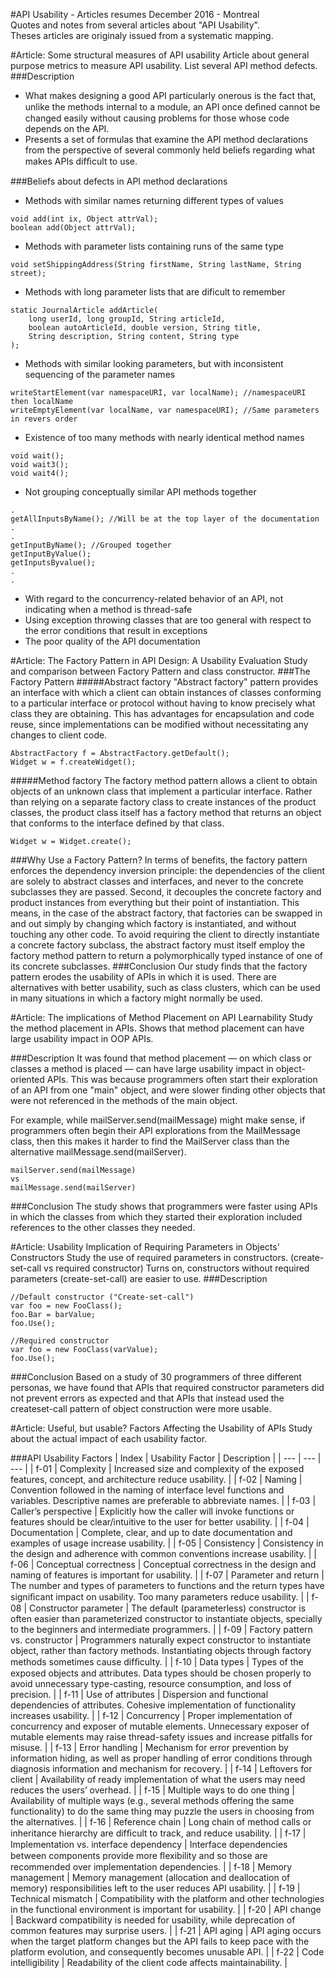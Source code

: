 #API Usability - Articles resumes
December 2016 - Montreal<br/>
Quotes and notes from several articles about "API Usability".<br/>
Theses articles are originaly issued from a systematic mapping.


#Article: Some structural measures of API usability
Article about general purpose metrics to measure API usability. List several API method defects.
###Description
- What makes designing a good API particularly onerous is the fact that, unlike the methods internal to a module, an API once deﬁned cannot be changed easily without causing problems for those whose code depends on the API.
- Presents a set of formulas that examine the API method declarations from the perspective of several commonly held beliefs regarding what makes APIs difﬁcult to use.

###Beliefs about defects in API method declarations
- Methods with similar names returning different types of values
```
void add(int ix, Object attrVal);
boolean add(Object attrVal);
```
- Methods with parameter lists containing runs of the same type
``` 
void setShippingAddress(String firstName, String lastName, String street);
```
- Methods with long parameter lists that are dificult to remember
```
static JournalArticle addArticle(
    long userId, long groupId, String articleId,
    boolean autoArticleId, double version, String title,
    String description, String content, String type
);
```
- Methods with similar looking parameters, but with inconsistent sequencing of the parameter names
```
writeStartElement(var namespaceURI, var localName); //namespaceURI then localName
writeEmptyElement(var localName, var namespaceURI); //Same parameters in revers order
```
- Existence of too many methods with nearly identical method names
```
void wait();
void wait3();
void wait4();
```
- Not grouping conceptually similar API methods together
```
.
getAllInputsByName(); //Will be at the top layer of the documentation
.
.
getInputByName(); //Grouped together
getInputByValue();
getInputsByvalue();
.
.
```
- With regard to the concurrency-related behavior of an API, not indicating when a method is thread-safe
- Using exception throwing classes that are too general with respect to the error conditions that result in exceptions
- The poor quality of the API documentation 



#Article: The Factory Pattern in API Design: A Usability Evaluation
Study and comparison between Factory Pattern and class constructor.
###The Factory Pattern
#####Abstract factory 
"Abstract factory" pattern provides an interface with which a client can obtain instances of classes conforming to a particular interface or protocol without having to know precisely what class they are obtaining. 
This has advantages for encapsulation and code reuse, since implementations can be modified without necessitating any changes to client code.
```
AbstractFactory f = AbstractFactory.getDefault();
Widget w = f.createWidget();
```
#####Method factory
The factory method pattern allows a client to obtain objects of an unknown class that implement a particular interface. 
Rather than relying on a separate factory class to create instances of the product classes, the product class itself has a factory method that returns an object that conforms to the interface defined by that class.
```
Widget w = Widget.create();
```
###Why Use a Factory Pattern?
In terms of benefits, the factory pattern enforces the dependency inversion principle: the dependencies of the client are solely to abstract classes and interfaces, and never to the concrete subclasses they are passed.
Second, it decouples the concrete factory and product instances from everything but their point of instantiation.
This means, in the case of the abstract factory, that factories can be swapped in and out simply by changing which factory is instantiated, and without touching any other code.
To avoid requiring the client to directly instantiate a concrete factory subclass, the abstract factory must itself employ the factory method pattern to return a polymorphically typed instance of one of its concrete subclasses.
###Conclusion
Our study finds that the factory pattern erodes the usability of APIs in which it is used. There are alternatives with better usability, such as class clusters, which can be used in many situations in which a factory might normally be used.



#Article: The implications of Method Placement on API Learnability
Study the method placement in APIs. Shows that method placement can have large usability impact in OOP APIs.

###Description
It was found that method placement — on which class or classes a method is placed — can have large usability impact in object-oriented APIs. 
This was because programmers often start their exploration of an API from one "main" object, and were slower finding other objects that were not referenced in the methods of the main object. 

For example, while mailServer.send(mailMessage) might make sense, if programmers often begin their API explorations from the MailMessage class, then this makes it harder to find the MailServer class than the alternative mailMessage.send(mailServer).

```
mailServer.send(mailMessage) 
vs
mailMessage.send(mailServer)
```

###Conclusion
The study shows that programmers were faster using APIs in which the classes from which they started their exploration included references to the other classes they needed.



#Article: Usability Implication of Requiring Parameters in Objects' Constructors
Study the use of required parameters in constructors. (create-set-call vs required constructor)
Turns on, constructors without required parameters (create-set-call) are easier to use.
###Description
```
//Default constructor ("Create-set-call")
var foo = new FooClass();
foo.Bar = barValue;
foo.Use();

//Required constructor
var foo = new FooClass(varValue);
foo.Use();
```
###Conclusion
Based on a study of 30 programmers of three different personas, we have found that APIs that required constructor parameters did not prevent errors as expected and that APIs that instead used the createset-call pattern of object construction were more usable.  



#Article: Useful, but usable? Factors Affecting the Usability of APIs
Study about the actual impact of each usability factor.

###API Usability Factors
| Index | Usability Factor | Description |
| --- | --- | --- |
| f-01 | Complexity | Increased size and complexity of the exposed features, concept, and architecture reduce usability. |
| f-02 | Naming | Convention followed in the naming of interface level functions and variables. Descriptive names are preferable to abbreviate names. |
| f-03 | Caller’s perspective | Explicitly how the caller will invoke functions or features should be clear/intuitive to the user for better usability. |
| f-04 | Documentation | Complete, clear, and up to date documentation and examples of usage increase usability. |
| f-05 | Consistency | Consistency in the design and adherence with common conventions increase usability. |
| f-06 | Conceptual correctness | Conceptual correctness in the design and naming of features is important for usability. |
| f-07 | Parameter and return | The number and types of parameters to functions and the return types have signiﬁcant impact on usability. Too many parameters reduce usability. |
| f-08 | Constructor parameter | The default (parameterless) constructor is often easier than parameterized constructor to instantiate objects, specially to the beginners and intermediate programmers. |
| f-09 | Factory pattern vs. constructor | Programmers naturally expect constructor to instantiate object, rather than factory methods. Instantiating objects through factory methods sometimes cause difﬁculty. |
| f-10 | Data types | Types of the exposed objects and attributes. Data types should be chosen properly to avoid unnecessary type-casting, resource consumption, and loss of precision. |
| f-11 | Use of attributes | Dispersion and functional dependencies of attributes. Cohesive implementation of functionality increases usability. |
| f-12 | Concurrency | Proper implementation of concurrency and exposer of mutable elements. Unnecessary exposer of mutable elements may raise thread-safety issues and increase pitfalls for misuse. |
| f-13 | Error handling | Mechanism for error prevention by information hiding, as well as proper handling of error conditions through diagnosis information and mechanism for recovery. |
| f-14 | Leftovers for client | Availability of ready implementation of what the users may need reduces the users’ overhead. |
| f-15 | Multiple ways to do one thing | Availability of multiple ways (e.g., several methods offering the same functionality) to do the same thing may puzzle the users in choosing from the alternatives. |
| f-16 | Reference chain | Long chain of method calls or inheritance hierarchy are difﬁcult to track, and reduce usability. |
| f-17 | Implementation vs. interface dependency | Interface dependencies between components provide more ﬂexibility and so those are recommended over implementation dependencies. |
| f-18 | Memory management | Memory management (allocation and deallocation of memory) responsibilities left to the user reduces API usability. |
| f-19 | Technical mismatch | Compatibility with the platform and other technologies in the functional environment is important for usability. |
| f-20 | API change | Backward compatibility is needed for usability, while deprecation of common features may surprise users. |
| f-21 | API aging | API aging occurs when the target platform changes but the API fails to keep pace with the platform evolution, and consequently becomes unusable API. |
| f-22 | Code intelligibility | Readability of the client code affects maintainability. |
